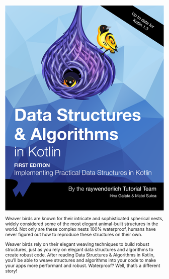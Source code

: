 
![](original.png)

Weaver birds are known for their intricate and sophisticated spherical nests, widely considered some of the most elegant animal-built structures in the world.
Not only are these complex nests 100% waterproof, humans have never figured out how to reproduce these structures on their own.

Weaver birds rely on their elegant weaving techniques to build robust structures, just as you rely on elegant data structures and algorithms to create robust code.
After reading Data Structures & Algorithms in Kotlin, you’ll be able to weave structures and algorithms into your code to make your apps more performant and robust.
Waterproof? Well, that’s a different story!
